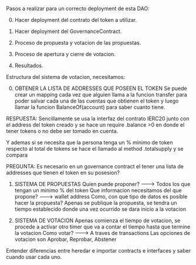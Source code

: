 Pasos a realizar para un correcto deployment de esta DAO:

0. Hacer deployment del contrato del token a utilizar.

1. Hacer deployment del GovernanceContract.

2. Proceso de propuesta y votacion de las propuestas.

3. Proceso de apertura y cierre de votacion.

4. Resultados.



Estructura del sistema de votacion, necesitamos:

0. OBTENER LA LISTA DE ADDRESSES QUE POSEEN EL TOKEN
    Se puede crear un mapping cada vez que alguien llama a la funcion transfer para poder salvar cada una de las cuentas que obtienen el token y luego llamar la funcion BalanceOf(account) para saber cuanto tiene.

RESPUESTA: Sencillamente se usa la interfaz del contrato IERC20 junto con el address del token creado y se hace un require .balance >0 en donde el tener tokens o no debe ser tomado en cuenta.

Y ademas si se necesita que la persona tenga un % minimo de token respecto al total de tokens se hace el llamado al method .totalsupply y se compara

PREGUNTA: Es necesario en un governance contract el tener una lista de addresses que tienen el token en su posesion?

1. SISTEMA DE PROPUESTAS
    Quien puede proponer? ---> Todos los que tengan un minimo % del token 
    Que informacion necesitamos del que propone? ---> wallet address
    Como, con que tipo de datos es posible hacer la propuesta?
    Apenas se publique la propuesta, se tendra un tiempo establecido donde una vez ocurrido se dara inicio a la votacion

2. SISTEMA DE VOTACION
    Apenas comienza el tiempo de votacion, se procede a activar otro timer que va a contar el tiempo hasta que termine la votacion
    Como votar? ---> A traves de transactions
    Las opciones de votacion son Aprobar, Reprobar, Abstener


Entender diferencias entre heredar e importar contracts e interfaces y saber cuando usar cada uno.